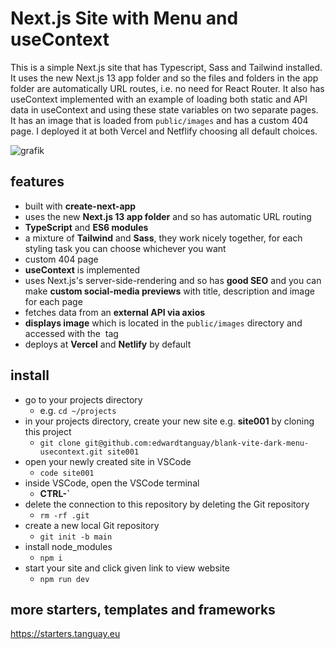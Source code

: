 # Next.js Site with Menu and useContext

This is a simple Next.js site that has Typescript, Sass and Tailwind installed. It uses the new Next.js 13 app folder and so the files and folders in the app folder are automatically URL routes, i.e. no need for React Router. It also has useContext implemented with an example of loading both static and API data in useContext and using these state variables on two separate pages. It has an image that is loaded from `public/images` and has a custom 404 page. I deployed it at both Vercel and Netflify choosing all default choices.

![grafik](https://starters.tanguay.eu/images/starters/blankViteDarkMenuUsecontextNextjs.png)

## features

- built with **create-next-app**
- uses the new **Next.js 13 app folder** and so has automatic URL routing
- **TypeScript** and **ES6 modules**
- a mixture of **Tailwind** and **Sass**, they work nicely together, for each styling task you can choose whichever you want
- custom 404 page
- **useContext** is implemented
- uses Next.js's server-side-rendering and so has **good SEO** and you can make **custom social-media previews** with title, description and image for each page
- fetches data from an **external API via axios**
- **displays image** which is located in the `public/images` directory and accessed with the <img> tag
- deploys at **Vercel** and **Netlify** by default

## install

- go to your projects directory
  - e.g. `cd ~/projects`
- in your projects directory, create your new site e.g. **site001** by cloning this project 
  - `git clone git@github.com:edwardtanguay/blank-vite-dark-menu-usecontext.git site001`
- open your newly created site in VSCode
  - `code site001`
- inside VSCode, open the VSCode terminal
  - **CTRL-`**
- delete the connection to this repository by deleting the Git repository
  - `rm -rf .git`
- create a new local Git repository
  - `git init -b main`
- install node_modules
  - `npm i`
- start your site and click given link to view website
  - `npm run dev`

## more starters, templates and frameworks

https://starters.tanguay.eu

